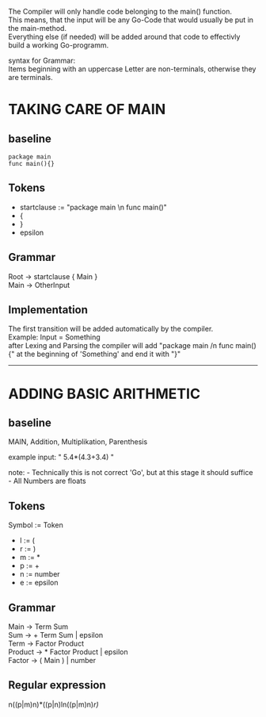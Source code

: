 The Compiler will only handle code belonging to the main() function.  
This means, that the input will be any Go-Code that would usually be put in the main-method.  
Everything else (if needed) will be added around that code to effectivly build a working Go-programm.  
  
  
syntax for Grammar:  
Items beginning with an uppercase Letter are non-terminals, otherwise they are terminals.  



# TAKING CARE OF MAIN

## baseline
```
package main  
func main(){}  
```

## Tokens
- startclause := "package main \n func main()"  
- {
- }
- epsilon

## Grammar
Root -> startclause { Main }  
Main -> OtherInput  

## Implementation
The first transition will be added automatically by the compiler.  
Example: Input = Something  
after Lexing and Parsing the compiler will add "package main /n func main(){" at the beginning of 'Something' and end it with "}"  
_______________________________________________________________________________________


# ADDING BASIC ARITHMETIC

## baseline
MAIN, Addition, Multiplikation, Parenthesis

example input: " 5.4*(4.3+3.4) "
 
note: - Technically this is not correct 'Go', but at this stage it should suffice
      - All Numbers are floats

## Tokens
Symbol := Token  
- l := (
- r := )
- m := *
- p := +
- n := number
- e := epsilon


## Grammar
Main      -> Term Sum  
Sum       -> + Term Sum | epsilon  
Term      -> Factor Product  
Product   -> * Factor Product | epsilon   
Factor    -> ( Main ) | number  

## Regular expression
n((p|m)n)*((p|n)ln((p|m)n)*r)*
